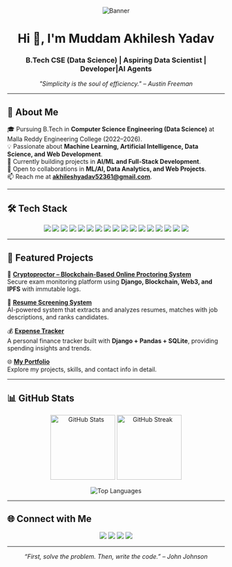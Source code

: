 <!-- Profile Banner -->
<p align="center">
  <!-- Replace below URL with your uploaded banner image -->
  <img src="https://github.com/Akhilesh-yadav680/Akhilesh-yadav680/banner.png?raw=true" alt="Banner" />
</p>

<h1 align="center">Hi 👋, I'm Muddam Akhilesh Yadav</h1>
<h3 align="center">B.Tech CSE (Data Science) | Aspiring Data Scientist | Developer|AI Agents</h3>

<p align="center"><em>
  "Simplicity is the soul of efficiency." – Austin Freeman
</em></p>

---

## 🚀 About Me

🎓 Pursuing B.Tech in <b>Computer Science Engineering (Data Science)</b> at Malla Reddy Engineering College (2022–2026).  
💡 Passionate about <b>Machine Learning, Artificial Intelligence, Data Science, and Web Development</b>.  
🌱 Currently building projects in <b>AI/ML and Full-Stack Development</b>.  
🤝 Open to collaborations in <b>ML/AI, Data Analytics, and Web Projects</b>.  
📫 Reach me at <b>akhileshyadav52361@gmail.com</b>.  

---

## 🛠️ Tech Stack

<p align="center">
  <!-- Languages -->
  <img src="https://img.shields.io/badge/Python-3776AB?style=for-the-badge&logo=python&logoColor=white"/>
  <img src="https://img.shields.io/badge/C-00599C?style=for-the-badge&logo=c&logoColor=white"/>
  <img src="https://img.shields.io/badge/Java-007396?style=for-the-badge&logo=java&logoColor=white"/>
  <img src="https://img.shields.io/badge/JavaScript-F7DF1E?style=for-the-badge&logo=javascript&logoColor=black"/>
  <img src="https://img.shields.io/badge/HTML5-E34F26?style=for-the-badge&logo=html5&logoColor=white"/>
  <img src="https://img.shields.io/badge/CSS3-1572B6?style=for-the-badge&logo=css3&logoColor=white"/>
  <!-- Frameworks & Tools -->
  <img src="https://img.shields.io/badge/Django-092E20?style=for-the-badge&logo=django&logoColor=white"/>
  <img src="https://img.shields.io/badge/MySQL-4479A1?style=for-the-badge&logo=mysql&logoColor=white"/>
  <img src="https://img.shields.io/badge/SQLite-003B57?style=for-the-badge&logo=sqlite&logoColor=white"/>
  <!-- Data Science & ML -->
  <img src="https://img.shields.io/badge/Numpy-013243?style=for-the-badge&logo=numpy&logoColor=white"/>
  <img src="https://img.shields.io/badge/Pandas-150458?style=for-the-badge&logo=pandas&logoColor=white"/>
  <img src="https://img.shields.io/badge/Matplotlib-0C55A5?style=for-the-badge&logo=plotly&logoColor=white"/>
  <img src="https://img.shields.io/badge/Scikit--Learn-F7931E?style=for-the-badge&logo=scikit-learn&logoColor=white"/>
  <img src="https://img.shields.io/badge/TensorFlow-FF6F00?style=for-the-badge&logo=tensorflow&logoColor=white"/>
  <img src="https://img.shields.io/badge/PyTorch-EE4C2C?style=for-the-badge&logo=pytorch&logoColor=white"/>
  <!-- Visualization -->
  <img src="https://img.shields.io/badge/Tableau-E97627?style=for-the-badge&logo=tableau&logoColor=white"/>
  <img src="https://img.shields.io/badge/PowerBI-F2C811?style=for-the-badge&logo=power-bi&logoColor=black"/>
</p>

---

## 📂 Featured Projects

🔐 [**Cryptoproctor – Blockchain-Based Online Proctoring System**](https://github.com/Akhilesh-yadav680)  
Secure exam monitoring platform using <b>Django, Blockchain, Web3, and IPFS</b> with immutable logs.  

📄 [**Resume Screening System**](https://github.com/Akhilesh-yadav680/CVAnalyzer)  
AI-powered system that extracts and analyzes resumes, matches with job descriptions, and ranks candidates.  

💰 [**Expense Tracker**](https://github.com/Akhilesh-yadav680/Expenses_Tracker)  
A personal finance tracker built with <b>Django + Pandas + SQLite</b>, providing spending insights and trends.  

🌐 [**My Portfolio**](https://github.com/Akhilesh-yadav680/Portfolio)  
Explore my projects, skills, and contact info in detail.

---

## 📊 GitHub Stats

<p align="center">
  <img src="https://github-readme-stats.vercel.app/api?username=Akhilesh-yadav680&show_icons=true&theme=radical" alt="GitHub Stats" height="150"/>
  <img src="https://github-readme-streak-stats.herokuapp.com/?user=Akhilesh-yadav680&theme=radical" alt="GitHub Streak" height="150"/>
</p>
<p align="center">
  <img src="https://github-readme-stats.vercel.app/api/top-langs/?username=Akhilesh-yadav680&layout=compact&theme=radical" alt="Top Languages"/>
</p>

---

## 🌐 Connect with Me

<p align="center">
  <a href="mailto:akhileshyadav52361@gmail.com"><img src="https://img.shields.io/badge/Email-D14836?style=for-the-badge&logo=gmail&logoColor=white"/></a>
  <a href="https://www.linkedin.com/in/muddam-akhilesh-yadav-0a71a932b/"><img src="https://img.shields.io/badge/LinkedIn-0077B5?style=for-the-badge&logo=linkedin&logoColor=white"/></a>
  <a href="https://github.com/Akhilesh-yadav680"><img src="https://img.shields.io/badge/GitHub-100000?style=for-the-badge&logo=github&logoColor=white"/></a>
  <a href="https://akhilesh-yadav680.github.io/"><img src="https://img.shields.io/badge/Portfolio-000000?style=for-the-badge&logo=google-chrome&logoColor=white"/></a>
</p>

---

<p align="center">
  <i>“First, solve the problem. Then, write the code.” – John Johnson</i>
</p>

